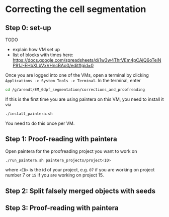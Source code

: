 # Correcting the cell segmentation


## Step 0: set-up

TODO
- explain how VM set up
- list of blocks with times here: https://docs.google.com/spreadsheets/d/1w3w4ThrVEm4pCAjQ6oTeiNP91J-EHbXLbVxVHncBAo0/edit#gid=0

Once you are logged into one of the VMs, open a terminal by clicking `Applications -> System Tools -> Terminal`.
In the terminal, enter
```sh
cd /g/arendt/EM_6dpf_segmentation/corrections_and_proofreading
```

If this is the first time you are using paintera on this VM, you need to install it via
```sh
./install_paintera.sh
```
You need to do this once per VM.

## Step 1: Proof-reading with paintera

Open paintera for the proofreading project you want to work on
```sh
./run_paintera.sh paintera_projects/project<ID>
```
where `<ID>` is the id of your project, e.g. `07` if you are working on project number 7 or `15` if you are working on project 15.


## Step 2: Split falsely merged objects with seeds

## Step 3: Proof-reading with paintera
